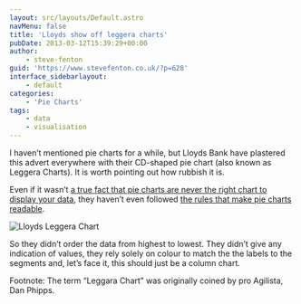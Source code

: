 ```yaml
---
layout: src/layouts/Default.astro
navMenu: false
title: 'Lloyds show off leggera charts'
pubDate: 2013-03-12T15:39:29+00:00
author:
    - steve-fenton
guid: 'https://www.stevefenton.co.uk/?p=628'
interface_sidebarlayout:
    - default
categories:
    - 'Pie Charts'
tags:
    - data
    - visualisation
---
```


I haven’t mentioned pie charts for a while, but Lloyds Bank have plastered this advert everywhere with their CD-shaped pie chart (also known as Leggera Charts). It is worth pointing out how rubbish it is.

Even if it wasn’t [a true fact that pie charts are never the right chart to display your data](/2009/04/pie-charts-are-bad/), they haven’t even followed [the rules that make pie charts readable](/2011/10/A-Great-Example-Of-A-Terrible-Pie-Chart/).

![Lloyds Leggera Chart](/img/2015/07/lloyds-cd-chart1.jpg)

So they didn’t order the data from highest to lowest. They didn’t give any indication of values, they rely solely on colour to match the the labels to the segments and, let’s face it, this should just be a column chart.

Footnote: The term “Leggara Chart” was originally coined by pro Agilista, Dan Phipps.